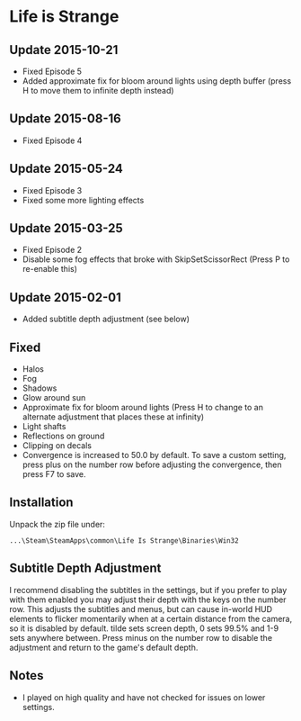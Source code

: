 Life is Strange
===============

Update 2015-10-21
-----------------
- Fixed Episode 5
- Added approximate fix for bloom around lights using depth buffer (press H to
  move them to infinite depth instead)

Update 2015-08-16
-----------------
- Fixed Episode 4

Update 2015-05-24
-----------------
- Fixed Episode 3
- Fixed some more lighting effects

Update 2015-03-25
-----------------
- Fixed Episode 2
- Disable some fog effects that broke with SkipSetScissorRect (Press P to
  re-enable this)

Update 2015-02-01
-----------------
- Added subtitle depth adjustment (see below)

Fixed
-----
- Halos
- Fog
- Shadows
- Glow around sun
- Approximate fix for bloom around lights (Press H to change to an alternate
  adjustment that places these at infinity)
- Light shafts
- Reflections on ground
- Clipping on decals
- Convergence is increased to 50.0 by default. To save a custom setting, press
  plus on the number row before adjusting the convergence, then press F7 to
  save.

Installation
------------
Unpack the zip file under:

    ...\Steam\SteamApps\common\Life Is Strange\Binaries\Win32

Subtitle Depth Adjustment
-------------------------
I recommend disabling the subtitles in the settings, but if you prefer to play
with them enabled you may adjust their depth with the keys on the number row.
This adjusts the subtitles and menus, but can cause in-world HUD elements to
flicker momentarily when at a certain distance from the camera, so it is
disabled by default. tilde sets screen depth, 0 sets 99.5% and 1-9 sets
anywhere between. Press minus on the number row to disable the adjustment and
return to the game's default depth.

Notes
-----
- I played on high quality and have not checked for issues on lower settings.
